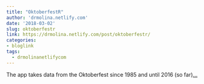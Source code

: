```yaml
---
title: "OktoberfestR"
author: 'drmolina.netlify.com'
date: '2018-03-02'
slug: oktoberfestr
link: https://drmolina.netlify.com/post/oktoberfestr/
categories:
- bloglink
tags:
  - drmolinanetlifycom
---
```


The app takes data from the Oktoberfest since 1985 and until 2016 (so far)[... <i class="fas fa-external-link-alt"></i>](https://drmolina.netlify.com/post/oktoberfestr/)

